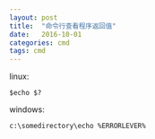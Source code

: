 ```yaml
---
layout: post
title:  "命令行查看程序返回值"
date:   2016-10-01
categories: cmd 
tags: cmd
---
```


linux:   

    $echo $?


windows:   

    c:\somedirectory\echo %ERRORLEVER%



